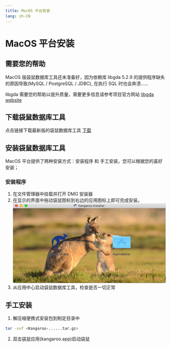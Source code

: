 ```yaml
---
title: MacOS 平台安装
lang: zh-CN
---
```


# MacOS 平台安装

## 需要您的帮助
MacOS 版袋鼠数据库工具还未准备好，因为依赖库 libgda 5.2.9 的提供程序缺失的原因导致(MySQL / PostgreSQL / JDBC), 在执行 SQL 时也会奔溃......

libgda 需要您的帮助以提升质量，需要更多信息请参考项目官方网站 [libgda website](https://gitlab.gnome.org/GNOME/libgda)

## 下载袋鼠数据库工具
点击链接下载最新版的袋鼠数据库工具 [下载](../download)

## 安装袋鼠数据库工具
MacOS 平台提供了两种安装方式：安装程序 和 手工安装，您可以根据您的喜好安装；

### 安装程序
1. 在文件管理器中挂载并打开 DMG 安装器
2. 在显示的界面中拖动袋鼠图标到右边的应用图标上即可完成安装。
![Mac 安装界面](../images/installer-mac-home.png)
3. 从应用中心启动袋鼠数据库工具，检查是否一切正常


## 手工安装
1. 解压缩便携式安装包到制定目录中
```bash
tar -xvf <Kangaroo-......tar.gz>
```
2. 双击袋鼠应用(kangaroo.app)启动袋鼠

<Vssue :issue-id="6" :title="$title" />
